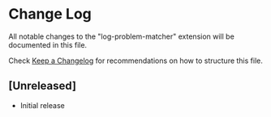 # Change Log

All notable changes to the "log-problem-matcher" extension will be documented in this file.

Check [Keep a Changelog](http://keepachangelog.com/) for recommendations on how to structure this file.

## [Unreleased]

- Initial release
